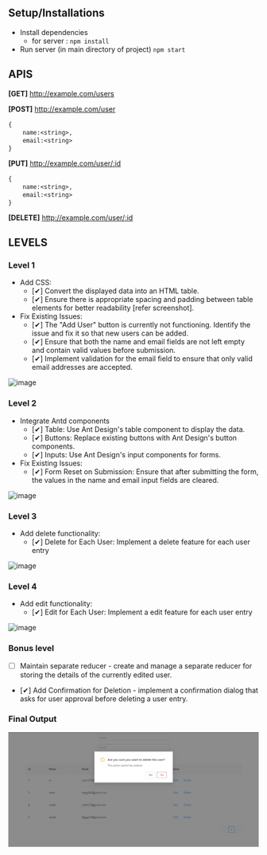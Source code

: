 ## Setup/Installations
* Install dependencies 
  * for server : ``npm install``
 * Run server (in main directory of project) ``npm start``

## APIS
**[GET]**   http://example.com/users

**[POST]**   http://example.com/user
```
{
    name:<string>,
    email:<string>
}
```
**[PUT]**   http://example.com/user/:id
```
{
    name:<string>,
    email:<string>
}
```

**[DELETE]**   http://example.com/user/:id

## LEVELS

### Level 1 
- Add CSS:
	- [✔] Convert the displayed data into an HTML table.
	- [✔] Ensure there is appropriate spacing and padding between table elements for better readability [refer screenshot].
- Fix Existing Issues:
	- [✔] The "Add User" button is currently not functioning. Identify the issue and fix it so that new users can be added.
	- [✔] Ensure that both the name and email fields are not left empty and contain valid values before submission.
	- [✔] Implement validation for the email field to ensure that only valid email addresses are accepted.

![image](https://github.com/impressai/frontend_task/assets/28563570/27ae4e34-0ccb-488f-9215-e95842322b97)




### Level 2
- Integrate Antd components
	- [✔] Table: Use Ant Design's table component to display the data.
	- [✔] Buttons: Replace existing buttons with Ant Design's button components.
	- [✔] Inputs: Use Ant Design's input components for forms.
- Fix Existing Issues: 
	- [✔] Form Reset on Submission: Ensure that after submitting the form, the values in the name and email input fields are cleared.

![image](https://github.com/impressai/frontend_task/assets/28563570/65eda298-0f5b-4923-bbcc-45f7caf1b758)



### Level 3
- Add delete functionality:
	- [✔] Delete for Each User: Implement a delete feature for each user entry

![image](https://github.com/impressai/frontend_task/assets/28563570/c3da4f55-6e89-47cc-bbde-35e3c20f80f6)




### Level 4
- Add edit functionality:
	- [✔] Edit for Each User: Implement a edit feature for each user entry

![image](https://github.com/impressai/frontend_task/assets/28563570/67fd80fc-c022-41b3-8f01-de11de046379)



### Bonus level
- [ ] Maintain separate reducer - create and manage a separate reducer for storing the details of the currently edited user.
- [✔] Add Confirmation for Deletion - implement a confirmation dialog that asks for user approval before deleting a user entry.

### Final Output
![image](https://github.com/rohit186201/impressAI/blob/main/public/impressai.jpg)
